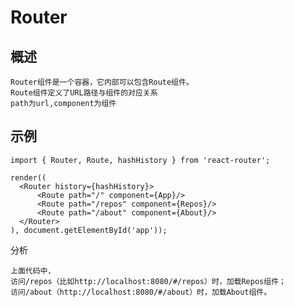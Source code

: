 
# Router

## 概述

    Router组件是一个容器，它内部可以包含Route组件。
    Route组件定义了URL路径与组件的对应关系
    path为url,component为组件

## 示例

```
import { Router, Route, hashHistory } from 'react-router';

render((
  <Router history={hashHistory}>
      <Route path="/" component={App}/>
      <Route path="/repos" component={Repos}/>
      <Route path="/about" component={About}/>
  </Router>
), document.getElementById('app'));
```

分析

    上面代码中，
    访问/repos（比如http://localhost:8080/#/repos）时，加载Repos组件；
    访问/about（http://localhost:8080/#/about）时，加载About组件。




